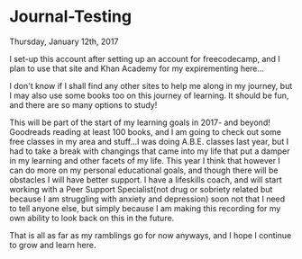 # Journal-Testing
Thursday, January 12th, 2017
<p> <p> <p> <p> <p>
I set-up this account after setting up an account for freecodecamp, and I plan to use that site and Khan Academy for my expirementing here...
<p>
I don't know if I shall find any other sites to help me along in my journey, but I may also use some books too on this journey of learning. It should be fun, and there are so many options to study!
<p>
This will be part of the start of my learning goals in 2017- and beyond! Goodreads reading at least 100 books, and I am going to check out some free classes in my area and stuff...I was doing A.B.E. classes last year, but I had to take a break with changings that came into my life that put a damper in my learning and other facets of my life. This year I think that however I can do more on my personal educational goals, and though there will be obstacles I will have better support. I have a lifeskills coach, and will start working with a Peer Support Specialist(not drug or sobriety related but because I am struggling with anxiety and depression) soon not that I need to tell anyone else, but simply because I am making this recording for my own ability to look back on this in the future.
<p>
<p>
That is all as far as my ramblings go for now anyways, and I hope I continue to grow and learn here.
